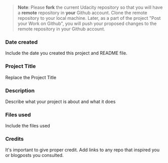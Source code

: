 >**Note**: Please **fork** the current Udacity repository so that you will have a **remote** repository in **your** Github account. Clone the remote repository to your local machine. Later, as a part of the project "Post your Work on Github", you will push your proposed changes to the remote repository in your Github account.


### Date created
Include the date you created this project and README file.


### Project Title
Replace the Project Title

### Description
Describe what your project is about and what it does


### Files used
Include the files used


### Credits
It's important to give proper credit. Add links to any repo that inspired you or blogposts you consulted.

